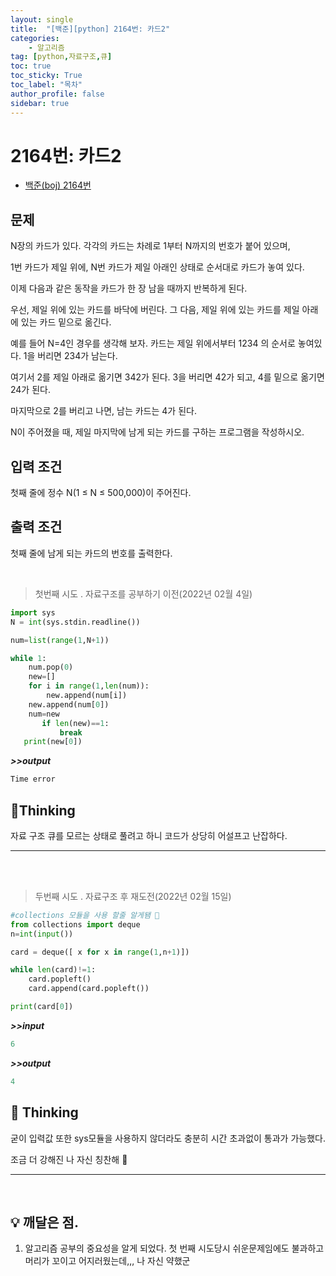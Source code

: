 ```yaml
---
layout: single
title:  "[백준][python] 2164번: 카드2"
categories: 
    - 알고리즘
tag: [python,자료구조,큐]
toc: true
toc_sticky: True
toc_label: "목차"
author_profile: false
sidebar: true
---
```


# 2164번: 카드2



* [백준(boj) 2164번](https://www.acmicpc.net/problem/2164)


## 문제

N장의 카드가 있다. 각각의 카드는 차례로 1부터 N까지의 번호가 붙어 있으며, 

1번 카드가 제일 위에, N번 카드가 제일 아래인 상태로 순서대로 카드가 놓여 있다.

이제 다음과 같은 동작을 카드가 한 장 남을 때까지 반복하게 된다. 

우선, 제일 위에 있는 카드를 바닥에 버린다. 그 다음, 제일 위에 있는 카드를 제일 아래에 있는 카드 밑으로 옮긴다.

예를 들어 N=4인 경우를 생각해 보자. 카드는 제일 위에서부터 1234 의 순서로 놓여있다. 1을 버리면 234가 남는다. 

여기서 2를 제일 아래로 옮기면 342가 된다. 3을 버리면 42가 되고, 4를 밑으로 옮기면 24가 된다. 

마지막으로 2를 버리고 나면, 남는 카드는 4가 된다.

N이 주어졌을 때, 제일 마지막에 남게 되는 카드를 구하는 프로그램을 작성하시오.



## 입력 조건 

첫째 줄에 정수 N(1 ≤ N ≤ 500,000)이 주어진다.



## 출력 조건

첫째 줄에 남게 되는 카드의 번호를 출력한다.

<br/>

> 첫번째 시도 . 자료구조를 공부하기 이전(2022년 02월 4일)

 ```python
 import sys
 N = int(sys.stdin.readline())
 
 num=list(range(1,N+1))
 
 while 1:
     num.pop(0)
     new=[]
     for i in range(1,len(num)):
         new.append(num[i])
     new.append(num[0])
     num=new
        if len(new)==1:
            break
    print(new[0])
 ```

***>>output***

```python
Time error
```
## 🌝Thinking

 자료 구조 큐를 모르는 상태로 풀려고 하니 코드가 상당히 어설프고 난잡하다.

---



<br/>

<br/>

> 두번째 시도 . 자료구조 후 재도전(2022년 02월 15일)

 ```python
 #collections 모듈을 사용 할줄 알게됌 😤
 from collections import deque
 n=int(input())
 
 card = deque([ x for x in range(1,n+1)])
 
 while len(card)!=1:
     card.popleft()
     card.append(card.popleft())
 
 print(card[0])
 ```

 ***>>input***

 ```python
 6
 ```

 ***>>output***

 ```python
 4
 ```
## 🌝 Thinking

굳이 입력값 또한  sys모듈을 사용하지 않더라도 충분히 시간 초과없이 통과가 가능했다.

조금 더 강해진 나 자신 칭찬해 🦾

---

<br/>

## 💡 깨달은 점.

1. 알고리즘 공부의 중요성을 알게 되었다. 첫 번째 시도당시 쉬운문제임에도 불과하고 머리가 꼬이고 어지러웠는데,,, 나 자신 약했군
